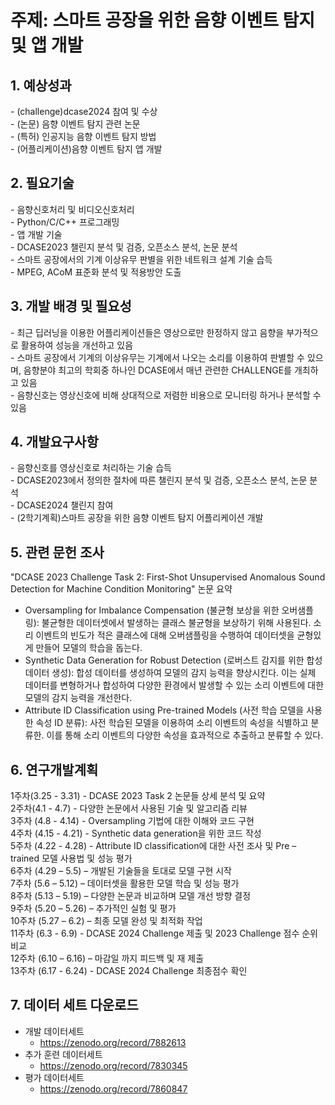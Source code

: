 <h1>주제: 스마트 공장을 위한 음향 이벤트 탐지 및 앱 개발</h1>

<h2>1. 예상성과</h2>
- (challenge)dcase2024 참여 및 수상<br>
- (논문) 음향 이벤트 탐지 관련 논문<br>
- (특허) 인공지능 음향 이벤트 탐지 방법<br>
- (어플리케이션)음향 이벤트 탐지 앱 개발

<h2>2. 필요기술</h2>
- 음향신호처리 및 비디오신호처리<br>
- Python/C/C++ 프로그래밍<br>
- 앱 개발 기술<br>
- DCASE2023 챌린지 분석 및 검증, 오픈소스 분석, 논문 분석<br>
- 스마트 공장에서의 기계 이상유무 판별을 위한 네트워크 설계 기술 습득<br>
- MPEG, ACoM 표준화 분석 및 적용방안 도출


<h2>3. 개발 배경 및 필요성</h2>
- 최근 딥러닝을 이용한 어플리케이션들은 영상으로만 한정하지 않고 음향을 부가적으로 활용하여 성능을 개선하고 있음<br>
- 스마트 공장에서 기계의 이상유무는 기계에서 나오는 소리를 이용하여 판별할 수 있으며, 음향분야 최고의 학회중 하나인 DCASE에서 매년 관련한  CHALLENGE를 개최하고 있음<br>
- 음향신호는 영상신호에 비해 상대적으로 저렴한 비용으로 모니터링 하거나 분석할 수 있음<br>

<h2>4. 개발요구사항</h2>
- 음향신호를 영상신호로 처리하는 기술 습득<br>
- DCASE2023에서 정의한 절차에 따른 챌린지 분석 및 검증, 오픈소스 분석, 논문 분석<br>
- DCASE2024 챌린지 참여<br>
- (2학기계획)스마트 공장을 위한 음향 이벤트 탐지 어플리케이션 개발

<h2>5. 관련 문헌 조사</h2>
"DCASE 2023 Challenge Task 2: First-Shot Unsupervised Anomalous Sound Detection for Machine Condition Monitoring" 논문 요약

- Oversampling for Imbalance Compensation (불균형 보상을 위한 오버샘플링): 불균형한 데이터셋에서 발생하는 클래스 불균형을 보상하기 위해 사용된다. 소리 이벤트의 빈도가 적은 클래스에 대해 오버샘플링을 수행하여 데이터셋을 균형있게 만들어 모델의 학습을 돕는다.
- Synthetic Data Generation for Robust Detection (로버스트 감지를 위한 합성 데이터 생성): 합성 데이터를 생성하여 모델의 감지 능력을 향상시킨다. 이는 실제 데이터를 변형하거나 합성하여 다양한 환경에서 발생할 수 있는 소리 이벤트에 대한 모델의 감지 능력을 개선한다.
- Attribute ID Classification using Pre-trained Models (사전 학습 모델을 사용한 속성 ID 분류): 사전 학습된 모델을 이용하여 소리 이벤트의 속성을 식별하고 분류한. 이를 통해 소리 이벤트의 다양한 속성을 효과적으로 추출하고 분류할 수 있다.

<h2>6. 연구개발계획</h2>
1주차(3.25 - 3.31) - DCASE 2023 Task 2 논문들 상세 분석 및 요약<br>
2주차(4.1 - 4.7) - 다양한 논문에서 사용된 기술 및 알고리즘 리뷰<br>
3주차 (4.8 - 4.14) - Oversampling 기법에 대한 이해와 코드 구현<br>
4주차 (4.15 - 4.21) - Synthetic data generation을 위한 코드 작성<br>
5주차 (4.22 - 4.28) - Attribute ID classification에 대한 사전 조사 및 Pre – trained 모델 사용법 및 성능 평가<br>
6주차 (4.29 – 5.5) – 개발된 기술들을 토대로 모델 구현 시작<br>
7주차 (5.6 – 5.12) – 데이터셋을 활용한 모델 학습 및 성능 평가<br>
8주차 (5.13 – 5.19) – 다양한 논문과 비교하며 모델 개선 방향 결정<br>
9주차 (5.20 – 5.26) – 추가적인 실험 및 평가<br>
10주차 (5.27 – 6.2) – 최종 모델 완성 및 최적화 작업<br>
11주차 (6.3 - 6.9) - DCASE 2024 Challenge 제출 및 2023 Challenge 점수 순위 비교<br>
12주차 (6.10 – 6.16) – 마감일 까지 피드백 및 재 제출<br>
13주차 (6.17 - 6.24) - DCASE 2024 Challenge 최종점수 확인

<h2>7. 데이터 세트 다운로드 </h2>

- 개발 데이터세트
  - https://zenodo.org/record/7882613
- 추가 훈련 데이터세트
  - https://zenodo.org/record/7830345
- 평가 데이터세트
  - https://zenodo.org/record/7860847
